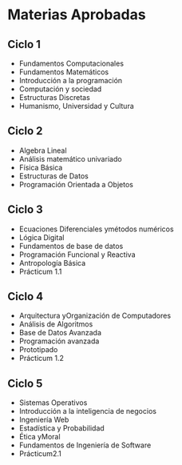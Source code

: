# Materias Aprobadas

## Ciclo 1

 - Fundamentos Computacionales
 - Fundamentos Matemáticos
 - Introducción a la programación
 - Computación y sociedad
 - Estructuras Discretas
 - Humanismo, Universidad y Cultura
## Ciclo 2

 - Algebra Lineal
 - Análisis matemático univariado
 - Física Básica
 - Estructuras de Datos
 - Programación Orientada a Objetos
## Ciclo 3

 - Ecuaciones Diferenciales ymétodos numéricos
 - Lógica Digital
 - Fundamentos de base de datos
 - Programación Funcional y Reactiva
 - Antropología Básica
 - Prácticum 1.1
## Ciclo 4

 - Arquitectura yOrganización de Computadores
 - Análisis de Algoritmos
 - Base de Datos Avanzada
 - Programación avanzada
 - Prototipado
 - Prácticum 1.2
## Ciclo 5

 - Sistemas Operativos
 - Introducción a la inteligencia de negocios
 - Ingeniería Web
 - Estadística y Probabilidad
 - Ética yMoral
 - Fundamentos de Ingeniería de Software
 - Prácticum2.1